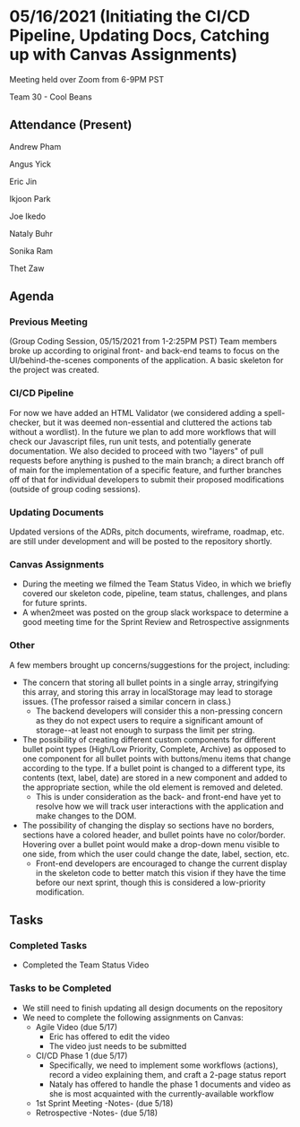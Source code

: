 # 05/16/2021 (Initiating the CI/CD Pipeline, Updating Docs, Catching up with Canvas Assignments)
Meeting held over Zoom from 6-9PM PST

Team 30 - Cool Beans
## Attendance (Present)
Andrew Pham

Angus Yick

Eric Jin

Ikjoon Park

Joe Ikedo

Nataly Buhr

Sonika Ram

Thet Zaw
## Agenda
### Previous Meeting
(Group Coding Session, 05/15/2021 from 1-2:25PM PST)
Team members broke up according to original front- and back-end teams to focus on the UI/behind-the-scenes components of the application. A basic skeleton for the project was created.

### CI/CD Pipeline
For now we have added an HTML Validator (we considered adding a spell-checker, but it was deemed non-essential and cluttered the actions tab without a wordlist). In the future we plan to add more workflows that will check our Javascript files, run unit tests, and potentially generate documentation. We also decided to proceed with two "layers" of pull requests before anything is pushed to the main branch; a direct branch off of main for the implementation of a specific feature, and further branches off of that for individual developers to submit their proposed modifications (outside of group coding sessions).

### Updating Documents
Updated versions of the ADRs, pitch documents, wireframe, roadmap, etc. are still under development and will be posted to the repository shortly.

### Canvas Assignments
- During the meeting we filmed the Team Status Video, in which we briefly covered our skeleton code, pipeline, team status, challenges, and plans for future sprints.
- A when2meet was posted on the group slack workspace to determine a good meeting time for the Sprint Review and Retrospective assignments

### Other
A few members brought up concerns/suggestions for the project, including:
- The concern that storing all bullet points in a single array, stringifying this array, and storing this array in localStorage may lead to storage issues. (The professor raised a similar concern in class.)
    - The backend developers will consider this a non-pressing concern as they do not expect users to require a significant amount of storage--at least not enough to surpass the limit per string.
- The possibility of creating different custom components for different bullet point types (High/Low Priority, Complete, Archive) as opposed to one component for all bullet points with buttons/menu items that change according to the type. If a bullet point is changed to a different type, its contents (text, label, date) are stored in a new component and added to the appropriate section, while the old element is removed and deleted.
    - This is under consideration as the back- and front-end have yet to resolve how we will track user interactions with the application and make changes to the DOM.
- The possibility of changing the display so sections have no borders, sections have a colored header, and bullet points have no color/border. Hovering over a bullet point would make a drop-down menu visible to one side, from which the user could change the date, label, section, etc.
    - Front-end developers are encouraged to change the current display in the skeleton code to better match this vision if they have the time before our next sprint, though this is considered a low-priority modification.

## Tasks

### Completed Tasks
- Completed the Team Status Video

### Tasks to be Completed
- We still need to finish updating all design documents on the repository
- We need to complete the following assignments on Canvas:
    - Agile Video (due 5/17)
        - Eric has offered to edit the video
        - The video just needs to be submitted
    - CI/CD Phase 1 (due 5/17)
        - Specifically, we need to implement some workflows (actions), record a video explaining them, and craft a 2-page status report
        - Nataly has offered to handle the phase 1 documents and video as she is most acquainted with the currently-available workflow
    - 1st Sprint Meeting -Notes- (due 5/18)
    - Retrospective -Notes- (due 5/18)

